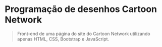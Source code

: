 # Programação de desenhos Cartoon Network

> Front-end de uma página do site do Cartoon Network utilizando apenas HTML, CSS, Bootstrap e JavaScript.
